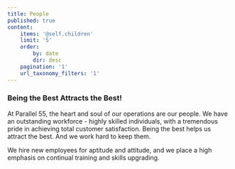 ```yaml
---
title: People
published: true
content:
    items: '@self.children'
    limit: '5'
    order:
        by: date
        dir: desc
    pagination: '1'
    url_taxonomy_filters: '1'
---
```


### Being the Best Attracts the Best! 

At Parallel 55, the heart and soul of our operations are our people. We have an outstanding workforce - highly skilled individuals, 
with a tremendous pride in achieving total customer satisfaction. Being the best helps us attract the best. And we work hard to 
keep them. 

We hire new employees for aptitude and attitude, and we place a high emphasis on continual training and skills upgrading. 